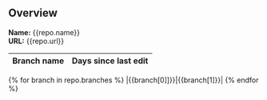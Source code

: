 ## Overview
**Name:** {{repo.name}}<br>
**URL:** {{repo.url}}

| Branch name | Days since last edit |
|---|---|
{% for branch in repo.branches %}
|{{branch[0]]}}|{{branch[1]}}|
{% endfor %}
